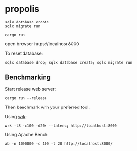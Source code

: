 # propolis

```
sqlx database create
sqlx migrate run

cargo run
```
open browser https://localhost:8000


To reset database:
```
sqlx database drop; sqlx database create; sqlx migrate run
```

## Benchmarking

Start release web server:

```
cargo run --release
```

Then benchmark with your preferred tool.

Using [wrk](https://github.com/wg/wrk):

```
wrk -t8 -c100 -d20s --latency http://localhost:8000
```

Using Apache Bench:

```
ab -n 1000000 -c 100 -t 20 http://localhost:8000/
```
